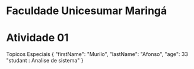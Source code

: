 # Faculdade Unicesumar Maringá 
# Atividade 01
Topicos Especiais 
{
  "firstName": "Murilo",
  "lastName": "Afonso",
  "age": 33
  "studant : Analise de sistema"
}

